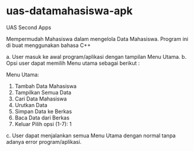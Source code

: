 # uas-datamahasiswa-apk

UAS Second Apps

Mempermudah Mahasiswa dalam mengelola Data Mahasiswa.
Program ini di buat menggunakan bahasa C++

a. User masuk ke awal program/aplikasi dengan tampilan Menu Utama.
b. Opsi user dapat memilih Menu utama sebagai berikut :

Menu Utama:
1. Tambah Data Mahasiswa
2. Tampilkan Semua Data
3. Cari Data Mahasiswa
4. Urutkan Data
5. Simpan Data ke Berkas
6. Baca Data dari Berkas
7. Keluar
Pilih opsi (1-7): 1

c. User dapat menjalankan semua Menu Utama dengan normal tanpa adanya error program/aplikasi.



